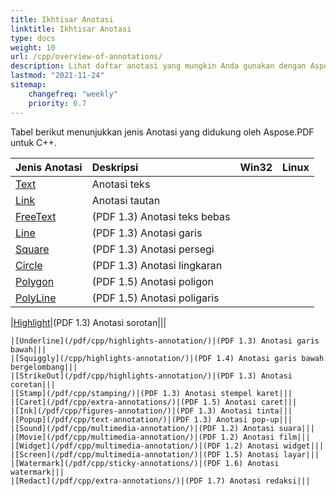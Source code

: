 ```yaml
---
title: Ikhtisar Anotasi
linktitle: Ikhtisar Anotasi
type: docs
weight: 10
url: /cpp/overview-of-annotations/
description: Lihat daftar anotasi yang mungkin Anda gunakan dengan Aspose.PDF untuk C++.
lastmod: "2021-11-24"
sitemap:
    changefreq: "weekly"
    priority: 0.7
---
```


Tabel berikut menunjukkan jenis Anotasi yang didukung oleh Aspose.PDF untuk C++.

|**Jenis Anotasi**|**Deskripsi**|**Win32**|**Linux**|
| :- | :- | :- | :- |
|[Text](/pdf/cpp/text-annotation/)|Anotasi teks|||
|[Link](/pdf/cpp/extra-annotations/)|Anotasi tautan|||
|[FreeText](/pdf/cpp/text-annotation/)|(PDF 1.3) Anotasi teks bebas|||
|[Line](/pdf/cpp/figures-annotation/)|(PDF 1.3) Anotasi garis|||
|[Square](/pdf/cpp/figures-annotation/)|(PDF 1.3) Anotasi persegi|||
|[Circle](/pdf/cpp/figures-annotation/)|(PDF 1.3) Anotasi lingkaran|||
|[Polygon](/pdf/cpp/figures-annotation/)|(PDF 1.5) Anotasi poligon|||
|[PolyLine](/pdf/cpp/figures-annotation/)|(PDF 1.5) Anotasi poligaris|||

|[Highlight](/pdf/cpp/highlights-annotation/)|(PDF 1.3) Anotasi sorotan|||
```
|[Underline](/pdf/cpp/highlights-annotation/)|(PDF 1.3) Anotasi garis bawah|||
|[Squiggly](/cpp/highlights-annotation/)|(PDF 1.4) Anotasi garis bawah bergelombang|||
|[StrikeOut](/pdf/cpp/highlights-annotation/)|(PDF 1.3) Anotasi coretan|||
|[Stamp](/pdf/cpp/stamping/)|(PDF 1.3) Anotasi stempel karet|||
|[Caret](/pdf/cpp/extra-annotations/)|(PDF 1.5) Anotasi caret|||
|[Ink](/pdf/cpp/figures-annotation/)|(PDF 1.3) Anotasi tinta|||
|[Popup](/pdf/cpp/text-annotation/)|(PDF 1.3) Anotasi pop-up|||
|[Sound](/pdf/cpp/multimedia-annotation/)|(PDF 1.2) Anotasi suara|||
|[Movie](/pdf/cpp/multimedia-annotation/)|(PDF 1.2) Anotasi film|||
|[Widget](/pdf/cpp/multimedia-annotation/)|(PDF 1.2) Anotasi widget|||
|[Screen](/pdf/cpp/multimedia-annotation/)|(PDF 1.5) Anotasi layar|||
|[Watermark](/pdf/cpp/sticky-annotations/)|(PDF 1.6) Anotasi watermark|||
|[Redact](/pdf/cpp/extra-annotations/)|(PDF 1.7) Anotasi redaksi|||
```